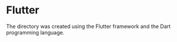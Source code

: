 # Flutter

The directory was created using the Flutter framework and the Dart programming language.
